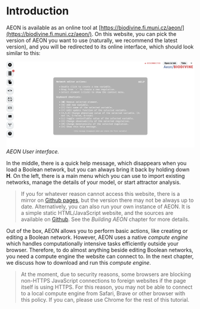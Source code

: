 # Introduction

AEON is available as an online tool at [https://biodivine.fi.muni.cz/aeon/](https://biodivine.fi.muni.cz/aeon/). On this website, you can pick the version of AEON you want to use (naturally, we recommend the latest version), and you will be redirected to its online interface, which should look similar to this:

![AEON Screenshot](./assets/tool_at_startup.png)
*AEON User interface.*

In the middle, there is a quick help message, which disappears when you load a Boolean network, but you can always bring it back by holding down **H**. On the left, there is a main menu which you can use to import existing networks, manage the details of your model, or start attractor analysis.

> If you for whatever reason cannot access this website, there is a mirror on [Github pages](https://sybila.github.io/aeon/), but the version there may not be always up to date. Alternatively, you can also run your own instance of AEON. It is a simple static HTML/JavaScript website, and the sources are available on [Github](https://github.com/sybila/biodivine-aeon-client). See the *Building AEON* chapter for more details.

Out of the box, AEON allows you to perform basic actions, like creating or editing a Boolean network. However, AEON uses a native *compute engine* which handles computationally intensive tasks efficiently outside your browser. Therefore, to do almost anything beside editing Boolean networks, you need a compute engine the website can connect to. In the next chapter, we discuss how to download and run this *compute engine*.

> At the moment, due to security reasons, some browsers are blocking non-HTTPS JavaScript connections to foreign websites if the page itself is using HTTPS. For this reason, you may not be able to connect to a local compute engine from Safari, Brave or other browser with this policy. If you can, please use Chrome for the rest of this tutorial.